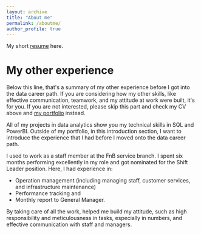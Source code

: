 ```yaml
---
layout: archive
title: "About me"
permalink: /aboutme/
author_profile: true
---
```

My short [resume](_publications/resume.pdf) here.


# My other experience

Below this line, that's a summary of  my other experience before I got into the data career path. If you are considering how my other skills, like effective communication, teamwork, and my attitude at work were built, it's for you. If you are not interested, please skip this part and check my CV above and [my portfolio](https://trannphuocloc.github.io/portfolio/) instead.

All of my projects in data analytics show you my technical skills in SQL and PowerBI. Outside of my portfolio, in this introduction section, I want to introduce the experience that I had before I moved onto the data career path.

I used to work as a staff member at the FnB service branch. I spent six months performing excellently in my role and got nominated for the Shift Leader position. Here, I had experience in: 
- Operation management (including managing staff, customer services, and infrastructure maintenance)
- Performance tracking and 
- Monthly report to General Manager.
  
By taking care of all the work, helped me build my attitude, such as high responsibility and meticulousness in tasks, especially in numbers, and effective communication with staff and managers.
